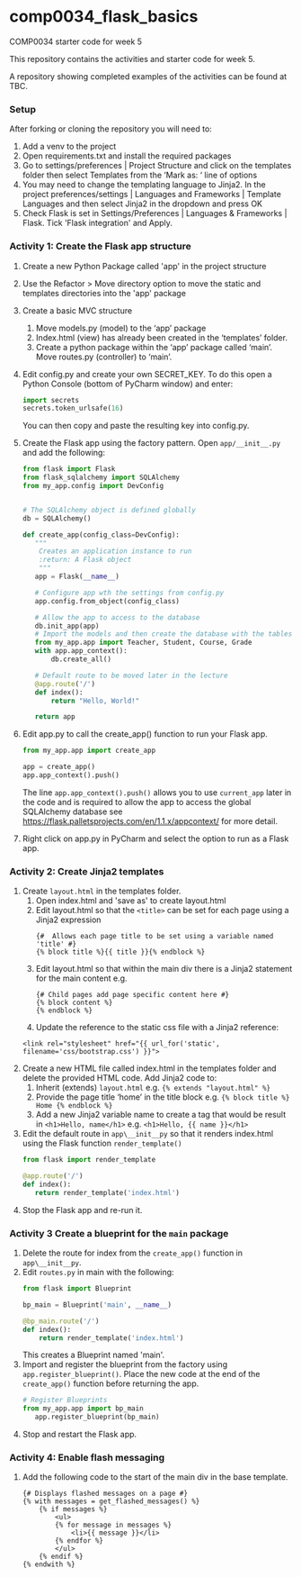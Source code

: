 # comp0034_flask_basics
COMP0034 starter code for week 5

This repository contains the activities and starter code for week 5.

A repository showing completed examples of the activities can be found at TBC.

### Setup
After forking or cloning the repository you will need to:
1. Add a venv to the project
2. Open requirements.txt and install the required packages
3. Go to settings/preferences | Project Structure and click on the templates folder then select Templates from the ‘Mark as: ‘ line of options
4. You may need to change the templating language to Jinja2. In the project preferences/settings | Languages and Frameworks | Template Languages and then select Jinja2 in the dropdown and press OK
5. Check Flask is set in Settings/Preferences | Languages & Frameworks | Flask. Tick 'Flask integration' and Apply.


### Activity 1: Create the Flask app structure
1. Create a new Python Package called 'app' in the project structure
2. Use the Refactor > Move directory option to move the static and templates directories into the 'app' package
3. Create a basic MVC structure
    1. Move models.py (model) to the ‘app’ package
    2. Index.html (view) has already been created in the ‘templates’ folder.
    3. Create a python package within the ‘app’ package called ‘main’. Move routes.py (controller) to ‘main’.
4. Edit config.py and create your own SECRET_KEY. To do this open a Python Console (bottom of PyCharm window) and enter:
    ```python
    import secrets
    secrets.token_urlsafe(16)
    ```
    You can then copy and paste the resulting key into config.py.
5. Create the Flask app using the factory pattern. Open `app/__init__.py` and add the following:
    ```python
   from flask import Flask
   from flask_sqlalchemy import SQLAlchemy
   from my_app.config import DevConfig


   # The SQLAlchemy object is defined globally
   db = SQLAlchemy()

   def create_app(config_class=DevConfig):
       """
        Creates an application instance to run
        :return: A Flask object
        """
       app = Flask(__name__)

       # Configure app wth the settings from config.py
       app.config.from_object(config_class)
   
       # Allow the app to access to the database
       db.init_app(app)
       # Import the models and then create the database with the tables
       from my_app.app import Teacher, Student, Course, Grade
       with app.app_context():
           db.create_all()
   
       # Default route to be moved later in the lecture
       @app.route('/')
       def index():
           return "Hello, World!"

       return app
   ```
6. Edit app.py to call the create_app() function to run your Flask app.
    ```python
   from my_app.app import create_app
   
   app = create_app()
   app.app_context().push()
    ```
   
   The line `app.app_context().push()` allows you to use `current_app` later in the code and is required to allow the app to access the global SQLAlchemy database see https://flask.palletsprojects.com/en/1.1.x/appcontext/ for more detail.
7. Right click on app.py in PyCharm and select the option to run as a Flask app.

### Activity 2: Create Jinja2 templates
1. Create `layout.html` in the templates folder.
    1. Open index.html and 'save as' to create layout.html
    2. Edit layout.html so that the `<title>` can be set for each page using a Jinja2 expression
        ```jinja2
        {#  Allows each page title to be set using a variable named 'title' #}
        {% block title %}{{ title }}{% endblock %}
        ```
    3. Edit layout.html so that within the main div there is a Jinja2 statement for the main content e.g.
        ```jinja2
       {# Child pages add page specific content here #}
       {% block content %}
       {% endblock %}
        ```
    4. Update the reference to the static css file with a Jinja2 reference:
    ```jinja2
    <link rel="stylesheet" href="{{ url_for('static', filename='css/bootstrap.css') }}">
    ```
2. Create a new HTML file called index.html in the templates folder and delete the provided HTML code. Add Jinja2 code to:
    1. Inherit (extends) `layout.html` e.g. `{% extends "layout.html" %}`
    2. Provide the page title ‘home’ in the title block e.g. `{% block title %} Home {% endblock %}`
    3. Add a new Jinja2 variable name to create a tag that would be result in `<h1>Hello, name</h1>` e.g. `<h1>Hello, {{ name }}</h1>`
3. Edit the default route in `app\__init__py` so that it renders index.html using the Flask function `render_template()`
    ```python
    from flask import render_template

   @app.route('/')
   def index():
       return render_template('index.html')
    ```  
4. Stop the Flask app and re-run it.
  
### Activity 3 Create a blueprint for the `main` package
1. Delete the route for index from the `create_app()` function in `app\__init__py`.
2. Edit `routes.py` in main with the following:
   ```python
   from flask import Blueprint

   bp_main = Blueprint('main', __name__)
   
   @bp_main.route('/')
   def index():
       return render_template('index.html') 
   ```
   This creates a Blueprint named 'main'. 
3. Import and register the blueprint from the factory using `app.register_blueprint()`. Place the new code at the end of the `create_app()` function before returning the app.
    ```python
   # Register Blueprints
   from my_app.app import bp_main
       app.register_blueprint(bp_main)
   ```
4. Stop and restart the Flask app.

### Activity 4: Enable flash messaging
1. Add the following code to the start of the main div in the base template.
    ```jinja2
    {# Displays flashed messages on a page #}
    {% with messages = get_flashed_messages() %}
        {% if messages %}
            <ul>
            {% for message in messages %}      
                <li>{{ message }}</li>
            {% endfor %}
            </ul>
        {% endif %}
    {% endwith %}
    ```

